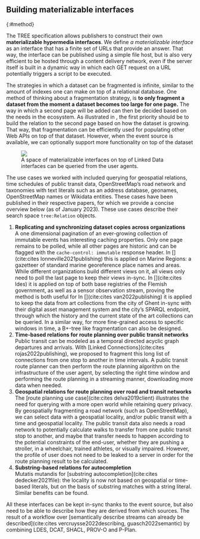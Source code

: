 ## Building materializable interfaces
{:#method}

The TREE specification allows publishers to construct their own __materializable hypermedia interfaces__.
We define _a materializable interface_ as an interface that has a finite set of URLs that provide an answer.
That way, the interface can be published using a simple file host, but is also very efficient to be hosted through a content delivery network, even if the server itself is built in a dynamic way in which each GET request on a URL potentially triggers a script to be executed.

The strategies in which a dataset can be fragmented is infinite, similar to the amount of indexes one can make on top of a relational database.
One method of thinking about a fragmentation strategy, is __to only fragment a dataset from the moment a dataset becomes too large for one page.__
The way in which a second page will be added can then be decided based on the needs in the ecosystem.
As illustrated in [](#multiple-views-2), the first priority should be to build the relation to the second page based on how the dataset is growing.
That way, that fragmentation can be efficiently used for populating other Web APIs on top of that dataset.
However, when the event source is available, we can optionally support more functionality on top of the dataset

<figure id="multiple-views-2">
<img src="https://docs.google.com/drawings/d/e/2PACX-1vRALczK4l21HiH9OJxVPiosoCZqFGlEJ5JFV442OLTzNgEefWwgP1m10AQ17UikF1nd7JmNf4p7z9_Z/pub?w=884&h=296" />
<figcaption>
A space of materializable interfaces on top of Linked Data interfaces can be queried from the user agents.
</figcaption>
</figure>

The use cases we worked with included querying for geospatial relations, time schedules of public transit data, OpenStreetMap’s road network and taxonomies with text literals such as an address database, geonames, OpenStreetMap names or Wikidata entities.
These cases have been published in their respective papers, for which we provide a concise overview below (as of January 2023).
These use cases describe their search space `tree:Relation` objects.

 1. __Replicating and synchronizing dataset copies across organizations__<br/>
A one dimensional pagination of an ever-growing collection of immutable events has interesting caching properties.
Only one page remains to be polled, while all other pages are historic and can be flagged with the `cache-control: immutable` response header.
In [](cite:cites lonneville2021publishing) this is applied on Marine Regions: a gazetteer of standard marine georeference place names and areas. While different organizations build different views on it, all views only need to poll the last page to keep their views in-sync.
In [](cite:cites ldes) it is applied on top of both base registries of the Flemish government, as well as a sensor observation stream, proving the method is both useful for
In [](cite:cites van2022publishing) it is applied to keep the data from art collections from the city of Ghent in-sync with their digital asset management system and the city’s SPARQL endpoint, through which the history and the current state of the art collections can be queried.
In a similar way, for more fine-grained access to specific windows in time, a B+-tree like fragmentation can also be designed.
 2. __Time-based relations for route planning over public transit networks__<br/>
Public transit can be modeled as a temporal directed acyclic graph departures and arrivals. With [Linked Connections](cite:cites rojas2022publishing), we proposed to fragment this long list of connections from one stop to another in time intervals. A public transit route planner can then perform the route planning algorithm on the infrastructure of the user agent, by selecting the right time window and performing the route planning in a streaming manner, downloading more data when needed.
 3. __Geospatial relations for route planning over road and transit networks__<br/>
The [route planning use case](cite:cites delva2019client) illustrates the need for querying with a more open world while retaining query privacy.
By geospatially fragmenting a road network (such as OpenStreetMap), we can select data with a geospatial locality, and/or public transit with a time and geospatial locality.
The public transit data also needs a road network to potentially calculate walks to transfer from one public transit stop to another, and maybe that transfer needs to happen according to the potential constraints of the end-user, whether they are pushing a stroller, in a wheelchair, trained athletes, or visually impaired. However, the profile of user does not need to be leaked to a server in order for the route planning result to be calculated.
 4. __Substring-based relations for autocompletion__<br/>
Mutatis mutandis for [substring autocompletion](cite:cites dedecker2021file): the locality is now not based on geospatial or time-based literals, but on the basis of substring matches with a string literal. Similar benefits can be found.

All these interfaces can be kept in-sync thanks to the event source, but also need to be able to describe how they are derived from which sources.
The result of a workflow over [semantically describe streams can already be described](cite:cites vercruysse2022describing, guasch2022semantic) by combining LDES, DCAT, SHACL, PROV-O and P-Plan.
